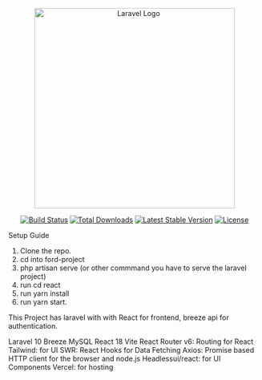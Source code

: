 <p align="center"><a href="https://laravel.com" target="_blank"><img src="https://raw.githubusercontent.com/laravel/art/master/logo-lockup/5%20SVG/2%20CMYK/1%20Full%20Color/laravel-logolockup-cmyk-red.svg" width="400" alt="Laravel Logo"></a></p>

<p align="center">
<a href="https://github.com/laravel/framework/actions"><img src="https://github.com/laravel/framework/workflows/tests/badge.svg" alt="Build Status"></a>
<a href="https://packagist.org/packages/laravel/framework"><img src="https://img.shields.io/packagist/dt/laravel/framework" alt="Total Downloads"></a>
<a href="https://packagist.org/packages/laravel/framework"><img src="https://img.shields.io/packagist/v/laravel/framework" alt="Latest Stable Version"></a>
<a href="https://packagist.org/packages/laravel/framework"><img src="https://img.shields.io/packagist/l/laravel/framework" alt="License"></a>
</p>

Setup Guide

1. Clone the repo.
2. cd into ford-project
3. php artisan serve (or other commmand you have to serve the laravel project)
4. run cd react
5. run yarn install
6. run yarn start.

This Project has laravel with with React for frontend, breeze api for authentication.

Laravel 10
Breeze
MySQL
React 18
Vite
React Router v6: Routing for React
Tailwind: for UI
SWR: React Hooks for Data Fetching
Axios: Promise based HTTP client for the browser and node.js
Headlessui/react: for UI Components
Vercel: for hosting

